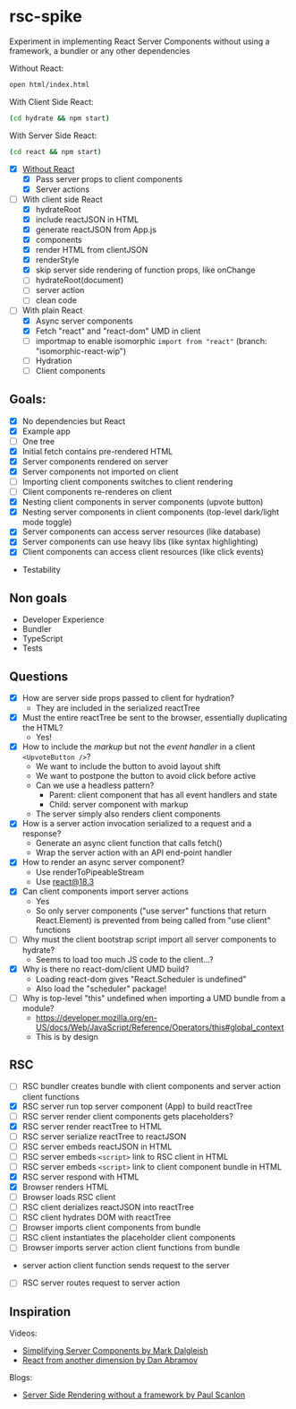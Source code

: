 # rsc-spike

Experiment in implementing React Server Components without using a framework, a bundler or any other dependencies

Without React:

```bash
open html/index.html
```

With Client Side React:

```bash
(cd hydrate && npm start)
```

With Server Side React:

```bash
(cd react && npm start)
```


- [x] [Without React](html/index.html)
  - [x] Pass server props to client components
  - [x] Server actions
- [ ] With client side React
  - [x] hydrateRoot
  - [x] include reactJSON in HTML
  - [x] generate reactJSON from App.js
  - [x] components
  - [x] render HTML from clientJSON
  - [x] renderStyle
  - [x] skip server side rendering of function props, like onChange 
  - [ ] hydrateRoot(document)
  - [ ] server action
  - [ ] clean code
- [ ] With plain React
  - [x] Async server components
  - [x] Fetch "react" and "react-dom" UMD in client
  - [ ] importmap to enable isomorphic `import from "react"` (branch: "isomorphic-react-wip")
  - [ ] Hydration
  - [ ] Client components

## Goals:

- [x] No dependencies but React
- [x] Example app
- [ ] One tree
- [x] Initial fetch contains pre-rendered HTML
- [x] Server components rendered on server
- [x] Server components not imported on client
- [ ] Importing client components switches to client rendering
- [ ] Client components re-renderes on client
- [x] Nesting client components in server components (upvote button)
- [x] Nesting server components in client components (top-level dark/light mode toggle)
- [x] Server components can access server resources (like database)
- [x] Server components can use heavy libs (like syntax highlighting)
- [x] Client components can access client resources (like click events)
- Testability

## Non goals

- Developer Experience
- Bundler
- TypeScript
- Tests

## Questions

- [x] How are server side props passed to client for hydration?
  - They are included in the serialized reactTree
- [x] Must the entire <App /> reactTree be sent to the browser, essentially duplicating the HTML? 
  - Yes!
- [x] How to include the *markup* but not the *event handler* in a client `<UpvoteButton />`?
  - We want to include the button to avoid layout shift
  - We want to postpone the button to avoid click before active
  - Can we use a headless pattern?
    - Parent: client component that has all event handlers and state
    - Child: server component with markup
  - The server simply also renders client components
- [x] How is a server action invocation serialized to a request and a response?
  - Generate an async client function that calls fetch()
  - Wrap the server action with an API end-point handler
- [x] How to render an async server component?
  - Use renderToPipeableStream
  - Use react@18.3
- [x] Can client components import server actions
  - Yes
  - So only server components ("use server" functions that return React.Element) is prevented from being called from "use client" functions
- [ ] Why must the client bootstrap script import all server components to hydrate?
  - Seems to load too much JS code to the client...?
- [x] Why is there no react-dom/client UMD build?
  - Loading react-dom gives "React.Scheduler is undefined"
  - Also load the "scheduler" package!
- [ ] Why is top-level "this" undefined when importing a UMD bundle from a module?
  - https://developer.mozilla.org/en-US/docs/Web/JavaScript/Reference/Operators/this#global_context
  - This is by design

## RSC

- [ ] RSC bundler creates bundle with client components and server action client functions
- [x] RSC server run top server component (App) to build reactTree
- [ ] RSC server render client components gets placeholders?
- [x] RSC server render reactTree to HTML
- [ ] RSC server serialize reactTree to reactJSON
- [ ] RSC server embeds reactJSON in HTML
- [ ] RSC server embeds `<script>` link to RSC client in HTML
- [ ] RSC server embeds `<script>` link to client component bundle in HTML
- [x] RSC server respond with HTML
- [x] Browser renders HTML
- [ ] Browser loads RSC client
- [ ] RSC client derializes reactJSON into reactTree
- [ ] RSC client hydrates DOM with reactTree
- [ ] Browser imports client components from bundle
- [ ] RSC client instantiates the placeholder client components
- [ ] Browser imports server action client functions from bundle
- server action client function sends request to the server
- [ ] RSC server routes request to server action


## Inspiration

Videos:

- [Simplifying Server Components by Mark Dalgleish](https://portal.gitnation.org/contents/simplifying-server-components) 
- [React from another dimension by Dan Abramov](https://youtu.be/zMf_xeGPn6s)


Blogs:

- [Server Side Rendering without a framework by Paul Scanlon](https://thenewstack.io/how-to-build-a-server-side-react-app-using-vite-and-express/)


